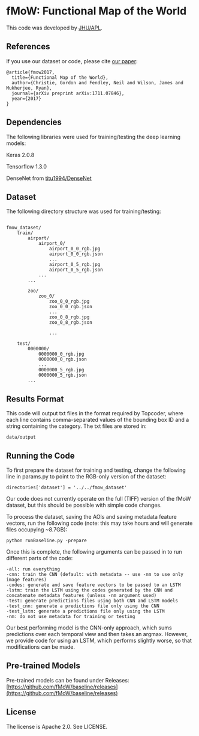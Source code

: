 # fMoW: Functional Map of the World

This code was developed by [JHU/APL](http://www.jhuapl.edu).

## References

If you use our dataset or code, please cite [our paper](https://arxiv.org/abs/1711.07846):

```
@article{fmow2017,
  title={Functional Map of the World},
  author={Christie, Gordon and Fendley, Neil and Wilson, James and Mukherjee, Ryan},
  journal={arXiv preprint arXiv:1711.07846},
  year={2017}
}
```

## Dependencies

The following libraries were used for training/testing the deep learning models:

Keras 2.0.8

Tensorflow 1.3.0

DenseNet from [titu1994/DenseNet](https://github.com/titu1994/DenseNet)


## Dataset

The following directory structure was used for training/testing:


```

fmow_dataset/
    train/
        airport/
            airport_0/
                airport_0_0_rgb.jpg
                airport_0_0_rgb.json
                ...
                airport_0_5_rgb.jpg
                airport_0_5_rgb.json
            ...
        ...
        
        zoo/
            zoo_0/
                zoo_0_0_rgb.jpg
                zoo_0_0_rgb.json
                ...
                zoo_0_8_rgb.jpg
                zoo_0_8_rgb.json
                
                ...

    test/
        0000000/
            0000000_0_rgb.jpg
            0000000_0_rgb.json
            ...
            0000000_5_rgb.jpg
            0000000_5_rgb.json
        ...
```

## Results Format

This code will output txt files in the format required by Topcoder, where each line contains comma-separated values of the bounding box ID and a string containing the category. The txt files are stored in: 

```
data/output
```

## Running the Code

To first prepare the dataset for training and testing, change the following line in params.py to point to the RGB-only version of the dataset:

```directories['dataset'] = '../../fmow_dataset'```

Our code does not currently operate on the full (TIFF) version of the fMoW dataset, but this should be possible with simple code changes.

To process the dataset, saving the AOIs and saving metadata feature vectors, run the following code (note: this may take hours and will generate files occupying ~8.7GB):

```
python runBaseline.py -prepare
```

Once this is complete, the following arguments can be passed in to run different parts of the code:

```
-all: run everything
-cnn: train the CNN (default: with metadata -- use -nm to use only image features)
-codes: generate and save feature vectors to be passed to an LSTM
-lstm: train the LSTM using the codes generated by the CNN and concatenate metadata features (unless -nm argument used)
-test: generate predictions files using both CNN and LSTM models
-test_cnn: generate a predictions file only using the CNN
-test_lstm: generate a predictions file only using the LSTM
-nm: do not use metadata for training or testing
```

Our best performing model is the CNN-only approach, which sums predictions over each temporal view and then takes an argmax. However, we provide code for using an LSTM, which performs slightly worse, so that modifications can be made.

## Pre-trained Models

Pre-trained models can be found under Releases: [https://github.com/fMoW/baseline/releases](https://github.com/fMoW/baseline/releases)

## License

The license is Apache 2.0. See LICENSE.
